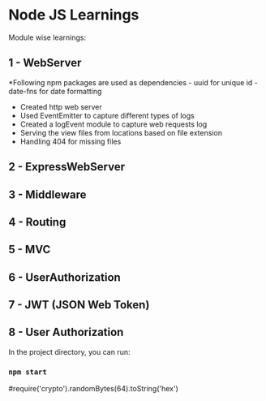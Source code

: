 # Node JS Learnings
Module wise learnings:

## 1 - WebServer
*Following npm packages are used as dependencies 
    - uuid for unique id
    - date-fns for date formatting
- Created http web server
- Used EventEmitter to capture different types of logs
- Created a logEvent module to capture web requests log
- Serving the view files from locations based on file extension
- Handling 404 for missing files 

## 2 - ExpressWebServer
## 3 - Middleware
## 4 - Routing
## 5 - MVC
## 6 - UserAuthorization
## 7 - JWT (JSON Web Token)
## 8 - User Authorization


In the project directory, you can run:

### `npm start`
#require('crypto').randomBytes(64).toString('hex')